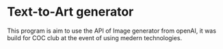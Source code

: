 # Text-to-Art generator
This program is aim to use the API of Image generator from openAI, it was build for COC club at the event of using medern technologies.
